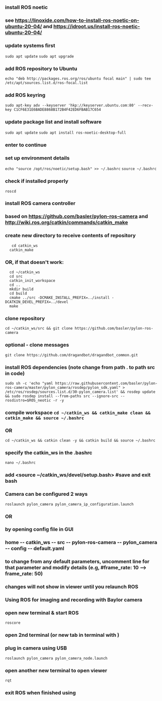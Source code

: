 ### install ROS noetic
### see https://linoxide.com/how-to-install-ros-noetic-on-ubuntu-20-04/ and https://idroot.us/install-ros-noetic-ubuntu-20-04/
### update systems first
  `sudo apt update`
  `sudo apt upgrade`
### add ROS repository to Ubuntu
  `echo "deb http://packages.ros.org/ros/ubuntu focal main" | sudo tee /etc/apt/sources.list.d/ros-focal.list`
### add ROS keyring
  `sudo apt-key adv --keyserver 'hkp://keyserver.ubuntu.com:80' --recv-key C1CF6E31E6BADE8868B172B4F42ED6FBAB17C654`
### update package list and install software
  `sudo apt update`
  `sudo apt install ros-noetic-desktop-full`
### enter <y> to continue
### set up environment details
  `echo "source /opt/ros/noetic/setup.bash" >> ~/.bashrc`
  `source ~/.bashrc`
### check if installed properly
  `roscd`


### install ROS camera controller
### based on https://github.com/basler/pylon-ros-camera and http://wiki.ros.org/catkin/commands/catkin_make 
### create new directory to receive contents of repository 
```mkdir catkin_ws
   cd catkin_ws
  catkin_make
```
### OR, if that doesn't work:
```
  cd ~/catkin_ws
  cd src
  catkin_init_workspace
  cd ..
  mkdir build
  cd build
  cmake ../src -DCMAKE_INSTALL_PREFIX=../install -DCATKIN_DEVEL_PREFIX=../devel
  make
```

### clone repository 
  `cd ~/catkin_ws/src && git clone https://github.com/basler/pylon-ros-camera`
### optional - clone messages 
  `git clone https://github.com/dragandbot/dragandbot_common.git`
### install ROS dependencies (note change from path . to path src in code)
```
sudo sh -c 'echo "yaml https://raw.githubusercontent.com/basler/pylon-ros-camera/master/pylon_camera/rosdep/pylon_sdk.yaml" > /etc/ros/rosdep/sources.list.d/30-pylon_camera.list' && rosdep update && sudo rosdep install --from-paths src --ignore-src --rosdistro=$ROS_neotic -r -y
```

### compile workspace `cd ~/catkin_ws && catkin_make clean && catkin_make && source ~/.bashrc`
### OR
  `cd ~/catkin_ws && catkin clean -y && catkin build && source ~/.bashrc`
### specify the catkin_ws in the .bashrc
  `nano ~/.bashrc`
### add <source ~/catkin_ws/devel/setup.bash> #save and exit bash

### Camera can be configured 2 ways
  `roslaunch pylon_camera pylon_camera_ip_configuration.launch`
### OR
### by opening config file in GUI
### home -- catkin_ws -- src -- pylon-ros-camera -- pylon_camera -- config -- default.yaml
### to change from any default parameters, uncomment line for that parameter and modify details (e.g, #frame_rate: 10 --> frame_rate: 50)
### changes will not show in viewer until you relaunch ROS

### Using ROS for imaging and recording with Baylor camera
### open new terminal & start ROS
  `roscore`

### open 2nd terminal (or new tab in terminal with <Shift Ctl t>)
### plug in camera using USB
  `roslaunch pylon_camera pylon_camera_node.launch`

### open another new terminal to open viewer
  `rqt`

### exit ROS when finished using <Ctl c>


